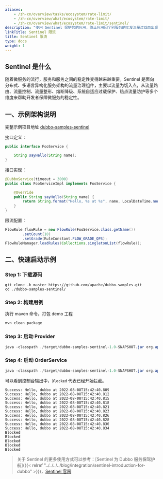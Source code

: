 ```yaml
---
aliases:
    - /zh-cn/overview/tasks/ecosystem/rate-limit/
    - /zh-cn/overview/what/ecosystem/rate-limit/
    - /zh-cn/overview/what/ecosystem/rate-limit/sentinel/
description: "使用 Sentinel 保护您的应用，防止应用因个别服务的突发流量过载而出现稳定性问题。"
linkTitle: Sentinel 限流
title: Sentinel 限流
type: docs
weight: 1
---
```


## Sentinel 是什么

随着微服务的流行，服务和服务之间的稳定性变得越来越重要。Sentinel 是面向分布式、多语言异构化服务架构的流量治理组件，主要以流量为切入点，从流量路由、流量控制、流量整形、熔断降级、系统自适应过载保护、热点流量防护等多个维度来帮助开发者保障微服务的稳定性。

## 一、示例架构说明

完整示例项目地址 <a href="https://github.com/apache/dubbo-samples/tree/master/4-governance/dubbo-samples-sentinel" target="_blank">dubbo-samples-sentinel</a>

接口定义：

```java
public interface FooService {

    String sayHello(String name);
}
```

接口实现：

```java
@DubboService(timeout = 3000)
public class FooServiceImpl implements FooService {

    @Override
    public String sayHello(String name) {
        return String.format("Hello, %s at %s", name, LocalDateTime.now());
    }
}
```

限流配置：

```java
FlowRule flowRule = new FlowRule(FooService.class.getName())
        .setCount(10)
        .setGrade(RuleConstant.FLOW_GRADE_QPS);
FlowRuleManager.loadRules(Collections.singletonList(flowRule));
```

## 二、快速启动示例

### Step 1: 下载源码

```shell script
git clone -b master https://github.com/apache/dubbo-samples.git
cd ./dubbo-samples-sentinel/
```

### Step 2: 构建用例

执行 maven 命令，打包 demo 工程

```bash
mvn clean package
```

### Step 3: 启动 Provider

```java
java -classpath ./target/dubbo-samples-sentinel-1.0-SNAPSHOT.jar org.apache.samples.sentinel.FooProviderBootstrap
```

### Step 4: 启动 OrderService

```java
java -classpath ./target/dubbo-samples-sentinel-1.0-SNAPSHOT.jar org.apache.samples.sentinel.FooConsumerBootstrap
```

可以看到控制台输出中，`Blocked` 代表已经开始拦截。

```
Success: Hello, dubbo at 2022-08-08T15:42:40.809
Success: Hello, dubbo at 2022-08-08T15:42:40.812
Success: Hello, dubbo at 2022-08-08T15:42:40.815
Success: Hello, dubbo at 2022-08-08T15:42:40.818
Success: Hello, dubbo at 2022-08-08T15:42:40.821
Success: Hello, dubbo at 2022-08-08T15:42:40.823
Success: Hello, dubbo at 2022-08-08T15:42:40.826
Success: Hello, dubbo at 2022-08-08T15:42:40.828
Success: Hello, dubbo at 2022-08-08T15:42:40.830
Success: Hello, dubbo at 2022-08-08T15:42:40.834
Blocked
Blocked
Blocked
Blocked
Blocked
```

> 关于 Sentinel 的更多使用方式可以参考：[Sentinel 为 Dubbo 服务保驾护航]({{< relref "../../../../blog/integration/sentinel-introduction-for-dubbo" >}})，[Sentinel 官网](https://sentinelguard.io/zh-cn/index.html)